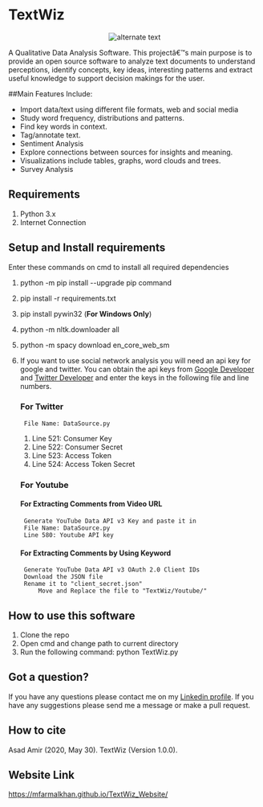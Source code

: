 # TextWiz

<p align="center"> 
    <img src="TextWiz/Images/TextWizLogo.ico" alt="alternate text">
</p>

A Qualitative Data Analysis Software. This projectâ€™s main purpose is to provide an open source software to analyze text documents to understand perceptions, identify concepts, key ideas, interesting patterns and extract useful knowledge to support decision makings for the user.

##Main Features Include:

- Import data/text using different file formats, web and social media
- Study word frequency, distributions and patterns.
- Find key words in context.
- Tag/annotate text.
- Sentiment Analysis
- Explore connections between sources for insights and meaning.
- Visualizations include tables, graphs, word clouds and trees.
- Survey Analysis

## Requirements
1. Python 3.x
2. Internet Connection

## Setup and Install requirements
Enter these commands on cmd to install all required dependencies
 
1. python -m pip install --upgrade pip command
2. pip install -r requirements.txt 
3. pip install pywin32 (**For Windows Only**)
4. python -m nltk.downloader all
5. python -m spacy download en_core_web_sm
   
6. If you want to use social network analysis you will need an api key for google and twitter. You can obtain the api keys from <a href = "https://console.developers.google.com/projectselector2/apis/dashboard">Google Developer</a> and <a href = "https://developer.twitter.com/en">Twitter Developer</a> and enter the keys in the following file and line numbers.

   ### For Twitter
        File Name: DataSource.py
	1. Line 521:  Consumer Key
	2. Line 522:  Consumer Secret
	3. Line 523:  Access Token
	4. Line 524:  Access Token Secret 

   ### For Youtube
	#### For Extracting Comments from Video URL    
		Generate YouTube Data API v3 Key and paste it in
		File Name: DataSource.py
		Line 580: Youtube API key
    
	#### For Extracting Comments by Using Keyword
		Generate YouTube Data API v3 OAuth 2.0 Client IDs
		Download the JSON file  
		Rename it to "client_secret.json" 
        	Move and Replace the file to "TextWiz/Youtube/" 
            
## How to use this software
1. Clone the repo
2. Open cmd and change path to current directory
3. Run the following command:
	python TextWiz.py


## Got a question?
If you have any questions please contact me on my <a href = "https://www.linkedin.com/in/asad-amir-9a1862171/">Linkedin profile</a>. 
If you have any suggestions please send me a message or make a pull request.

## How to cite 
Asad Amir (2020, May 30). TextWiz (Version 1.0.0). 

## Website Link
https://mfarmalkhan.github.io/TextWiz_Website/
